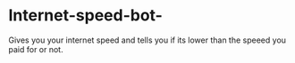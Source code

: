 # Internet-speed-bot-
Gives you your internet speed and tells you if its lower than the speeed you paid for or not.
